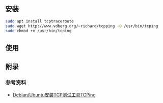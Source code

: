 ## 安装

```bash
sudo apt install tcptraceroute
sudo wget http://www.vdberg.org/~richard/tcpping -O /usr/bin/tcping
sudo chmod +x /usr/bin/tcping
```



## 使用





## 附录

### 参考资料

* [Debian/Ubuntu安装TCP测试工具TCPing](https://www.adgk.net/posts/88/)